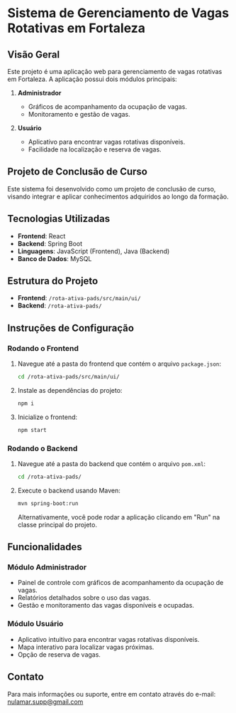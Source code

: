 # Sistema de Gerenciamento de Vagas Rotativas em Fortaleza

## Visão Geral

Este projeto é uma aplicação web para gerenciamento de vagas rotativas em Fortaleza. A aplicação possui dois módulos principais:

1. **Administrador**
    - Gráficos de acompanhamento da ocupação de vagas.
    - Monitoramento e gestão de vagas.

2. **Usuário**
    - Aplicativo para encontrar vagas rotativas disponíveis.
    - Facilidade na localização e reserva de vagas.

## Projeto de Conclusão de Curso

Este sistema foi desenvolvido como um projeto de conclusão de curso, visando integrar e aplicar conhecimentos adquiridos ao longo da formação.

## Tecnologias Utilizadas

- **Frontend**: React
- **Backend**: Spring Boot
- **Linguagens**: JavaScript (Frontend), Java (Backend)
- **Banco de Dados**: MySQL

## Estrutura do Projeto

- **Frontend**: `/rota-ativa-pads/src/main/ui/`
- **Backend**: `/rota-ativa-pads/`

## Instruções de Configuração

### Rodando o Frontend

1. Navegue até a pasta do frontend que contém o arquivo `package.json`:

    ```bash
    cd /rota-ativa-pads/src/main/ui/
    ```

2. Instale as dependências do projeto:

    ```bash
    npm i
    ```

3. Inicialize o frontend:

    ```bash
    npm start
    ```

### Rodando o Backend

1. Navegue até a pasta do backend que contém o arquivo `pom.xml`:

    ```bash
    cd /rota-ativa-pads/
    ```

2. Execute o backend usando Maven:

    ```bash
    mvn spring-boot:run
    ```

   Alternativamente, você pode rodar a aplicação clicando em "Run" na classe principal do projeto.

## Funcionalidades

### Módulo Administrador

- Painel de controle com gráficos de acompanhamento da ocupação de vagas.
- Relatórios detalhados sobre o uso das vagas.
- Gestão e monitoramento das vagas disponíveis e ocupadas.

### Módulo Usuário

- Aplicativo intuitivo para encontrar vagas rotativas disponíveis.
- Mapa interativo para localizar vagas próximas.
- Opção de reserva de vagas.

## Contato

Para mais informações ou suporte, entre em contato através do e-mail: nulamar.supp@gmail.com
